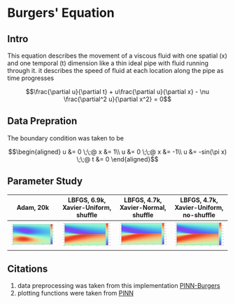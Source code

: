 # Burgers' Equation 
## Intro
This equation describes the movement of a viscous fluid with one spatial (x) and one temporal (t) dimension like a thin ideal pipe with fluid running through it. it describes the speed of fluid at each location along the pipe as time progresses
```math
\frac{\partial u}{\partial t} + u\frac{\partial u}{\partial x} - \nu \frac{\partial^2 u}{\partial x^2} = 0
```
## Data Prepration
The boundary condition was taken to be 
```math
\begin{aligned}
u &= 0  \;\;@ x &= 1\\
u &= 0  \;\;@ x &= -1\\
u &= -sin(\pi x)  \;\;@ t &= 0
\end{aligned}
```
## Parameter Study
<!-- 1. The first test was done using the proposed Number of N_u and N_f but with full batch Adam optimizer and Xavier Normal initialization weights with a lr = 0.001 for 20k epochs

![adam](/Burgers_Equation/figures/adam_xavier_uniform_001_bias.png)
2. The second test was done using full batch L-BFGS and Normal Xavier Uniform initialization after 6899 epochs and the input data was shuffled.
![lbfgs](/Burgers_Equation/figures/lbfgs_xavier_uniform_shuffle.png)

3. The third test has the same conditions to the second test but without shuffling the input data after 4763 epochs
![logisticReg](/Burgers_Equation/figures/lbfgs_xavier_uniform_no_shuffle.png)

4. 4679 Epochs, Shuffle, Xavier Normal -->

|        Adam, 20k   | LBFGS, 6.9k, Xavier-Uniform, shuffle | LBFGS, 4.7k, Xavier-Normal, shuffle  |  LBFGS, 4.7k, Xavier-Uniform, no-shuffle  |
|:----------:|:-------------:|:-------------:|:-------------:|
|![](/Burgers_Equation/figures/adam_20k.png)|![](/Burgers_Equation/figures/lbfgs_xavier_uniform_shuffle.png)|![](/Burgers_Equation/figures/lbfgs_xavier_normal_shuffle.png)|![](/Burgers_Equation/figures/lbfgs_xavier_uniform_no_shuffle.png)


## Citations
1. data preprocessing was taken from this implementation [PINN-Burgers](https://github.com/EdgarAMO/PINN-Burgers)
2. plotting functions were taken from [PINN](https://github.com/maziarraissi/PINNs)